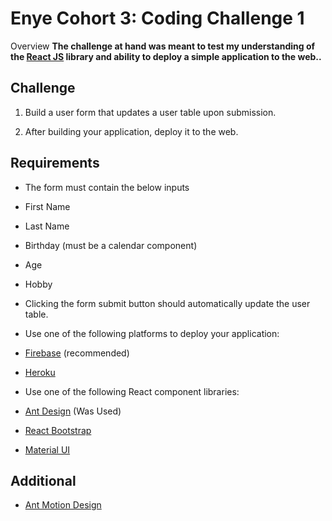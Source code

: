 # Enye Cohort 3: Coding Challenge 1

Overview
**The challenge at hand was meant to test my understanding of the [React JS](https://reactjs.org/docs/getting-started.html) library and ability to deploy a simple application to the web..**

## **Challenge**

1.  Build a user form that updates a user table upon submission.

2.  After building your application, deploy it to the web.

## **Requirements**

- The form must contain the below inputs

* First Name

* Last Name

* Birthday (must be a calendar component)

* Age

* Hobby

- Clicking the form submit button should automatically update the user table.

- Use one of the following platforms to deploy your application:

* [Firebase](https://www.robinwieruch.de/firebase-deploy-react-js) (recommended)

* [Heroku](https://dev.to/smithmanny/deploy-your-react-app-to-heroku-2b6f)

- Use one of the following React component libraries:

* [Ant Design](https://ant.design/docs/react/getting-started) (Was Used)

* [React Bootstrap](https://react-bootstrap.github.io/getting-started/introduction)

* [Material UI](https://material-ui.com/getting-started/installation/)

## **Additional**

- [Ant Motion Design](https://motion.ant.design/components/queue-anim#components-queue-anim-demo-simple)
